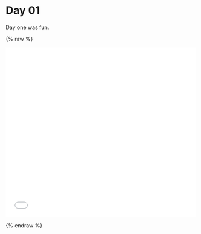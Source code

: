 # Day 01

Day one was fun.

{% raw %}

 <iframe src="content/day01/tst/embed.html" width="100%" height="450" frameborder="no"></iframe>

{% endraw %}